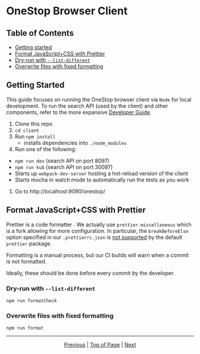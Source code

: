 # OneStop Browser Client

## Table of Contents
* [Getting started](#getting-started)
* [Format JavaScript+CSS with Prettier](#format-javascriptcss-with-prettier)
* [Dry-run with `--list-different`](#dry-run-with---list-different)
* [Overwrite files with fixed formatting](#overwrite-files-with-fixed-formatting)

## Getting Started
This guide focuses on running the OneStop browser client via `Node` for local development. To run the search API (used by the client) and other components, refer to the more expansive [Developer Guide](developer).

1. Clone this repo
1. `cd client`
1. Run `npm install`
    - installs dependencies into `./node_modules`
1. Run one of the following:
  - `npm run dev` (search API on port 8097)
  - `npm run kub` (search API on port 30097)
  - Starts up `webpack-dev-server` hosting a hot-reload version of the client
  - Starts mocha in watch mode to automatically run the tests as you work
1. Go to http://localhost:9090/onestop/

## Format JavaScript+CSS with Prettier

Prettier is a code formatter . We actually use `prettier-miscellaneous` which is a fork allowing for more configuration. In particular, the `breakBeforeElse` option specified in our `.prettierrc.json` is [not supported](https://github.com/prettier/prettier/issues/840) by the default `prettier` package.

Formatting is a manual process, but our CI builds will warn when a commit is not formatted.

Ideally, these should be done before every commit by the developer.

### Dry-run with `--list-different`
`npm run formatCheck`

### Overwrite files with fixed formatting
`npm run format`

<hr>
<div align="center"><a href="/onestop/developer/quickstart">Previous</a> | <a href="#">Top of Page</a> | <a href="/onestop/developer/api-validation">Next</a></div>
